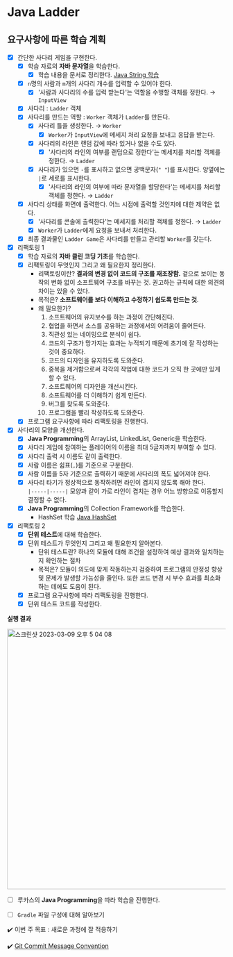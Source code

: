 # Java Ladder

## 요구사항에 따른 학습 계획

- [x] 간단한 사다리 게임을 구현한다.
  - [x] 학습 자료의 **자바 문자열**을 학습한다.
    - [x] 학습 내용을 문서로 정리한다. [Java String 학습](https://velog.io/@yeonise/Java-String)
  - [x] `n`명의 사람과 `m`개의 사다리 개수를 입력할 수 있어야 한다.
    - [x] '사람과 사다리의 수를 입력 받는다'는 역할을 수행할 객체를 정한다. → `InputView`
  - [x] 사다리 : `Ladder` 객체
  - [x] 사다리를 만드는 역할 : `Worker` 객체가 `Ladder`를 만든다.
    - [x] 사다리 틀을 생성한다. → `Worker`
      - [x] `Worker`가 `InputView`에 메세지 처리 요청을 보내고 응답을 받는다.
    - [x] 사다리의 라인은 랜덤 값에 따라 있거나 없을 수도 있다.
      - [x] '사다리의 라인의 여부를 랜덤으로 정한다'는 메세지를 처리할 객체를 정한다. → `Ladder`
    - [x] 사다리가 있으면 `-`를 표시하고 없으면 공백문자(`" "`)를 표시한다. 양옆에는 `|`로 세로를 표시한다.
      - [x] '사다리의 라인의 여부에 따라 문자열을 할당한다'는 메세지를 처리할 객체를 정한다. → `Ladder`
  - [x] 사다리 상태를 화면에 출력한다. 어느 시점에 출력할 것인지에 대한 제약은 없다.
    - [x] '사다리를 콘솔에 출력한다'는 메세지를 처리할 객체를 정한다. → `Ladder`
    - [x] `Worker`가 `Ladder`에게 요청을 보내서 처리한다.
  - [x] 최종 결과물인 `Ladder Game`은 사다리를 만들고 관리할 `Worker`를 갖는다.
  
- [x] 리팩토링 1
  - [x] 학습 자료의 **자바 클린 코딩 기초**를 학습한다.
  - [x] 리팩토링이 무엇인지 그리고 왜 필요한지 정리한다.
    - 리팩토링이란? **결과의 변경 없이 코드의 구조를 재조장함.** 겉으로 보이는 동작의 변화 없이 소프트웨어 구조를 바꾸는 것. 권고하는 규칙에 대한 의견의 차이는 있을 수 있다.
    - 목적은? **소프트웨어를 보다 이해하고 수정하기 쉽도록 만드는 것**.
    - 왜 필요한가?
      1. 소프트웨어의 유지보수를 하는 과정이 간단해진다.
      2. 협업을 하면서 소스를 공유하는 과정에서의 어려움이 줄어든다.
      3. 직관성 있는 네이밍으로 분석이 쉽다.
      4. 코드의 구조가 망가지는 효과는 누적되기 때문에 초기에 잘 작성하는 것이 중요하다.
      5. 코드의 디자인을 유지하도록 도와준다.
      6. 중복을 제거함으로써 각각의 작업에 대한 코드가 오직 한 곳에만 있게 할 수 있다.
      7. 소프트웨어의 디자인을 개선시킨다.
      8. 소프트웨어를 더 이해하기 쉽게 만든다.
      9. 버그를 찾도록 도와준다.
      10. 프로그램을 빨리 작성하도록 도와준다.
  - [x] 프로그램 요구사항에 따라 리팩토링을 진행한다.

- [x] 사다리의 모양을 개선한다.
  - [x] **Java Programming**의 ArrayList, LinkedList, Generic을 학습한다. 
  - [x] 사다리 게임에 참여하는 플레이어의 이름을 최대 5글자까지 부여할 수 있다.
  - [x] 사다리 출력 시 이름도 같이 출력한다.
  - [x] 사람 이름은 쉼표(`,`)를 기준으로 구분한다.
  - [x] 사람 이름을 5자 기준으로 출력하기 때문에 사다리의 폭도 넓어져야 한다.
  - [x] 사다리 타기가 정상적으로 동작하려면 라인이 겹치지 않도록 해야 한다.  
    `|-----|-----|` 모양과 같이 가로 라인이 겹치는 경우 어느 방향으로 이동할지 결정할 수 없다.
  - [x] **Java Programming**의 Collection Framework를 학습한다.
    - HashSet 학습 [Java HashSet](https://velog.io/@yeonise/Java-HashSet) 

- [x] 리팩토링 2
  - [x] **단위 테스트**에 대해 학습한다.
  - [x] 단위 테스트가 무엇인지 그리고 왜 필요한지 알아본다.
      - 단위 테스트란? 하나의 모듈에 대해 조건을 설정하여 예상 결과와 일치하는지 확인하는 절차
      - 목적은? 모듈이 의도에 맞게 작동하는지 검증하여 프로그램의 안정성 향상 및 문제가 발생할 가능성을 줄인다. 또한 코드 변경 시 부수 효과를 최소화하는 데에도 도움이 된다.
  - [x] 프로그램 요구사항에 따라 리팩토링을 진행한다.
  - [x] 단위 테스트 코드를 작성한다.

**실행 결과**

<img width="600" alt="스크린샷 2023-03-09 오후 5 04 08" src="https://user-images.githubusercontent.com/105152276/223959186-aa4257c3-3cbb-4d60-a3f3-dfefed93c23c.png">

- [ ] 루카스의 **Java Programming**을 따라 학습을 진행한다.

- [ ] `Gradle` 파일 구성에 대해 알아보기

✔️ 이번 주 목표 : 새로운 과정에 잘 적응하기

✔️ [Git Commit Message Convention](https://doublesprogramming.tistory.com/256)
